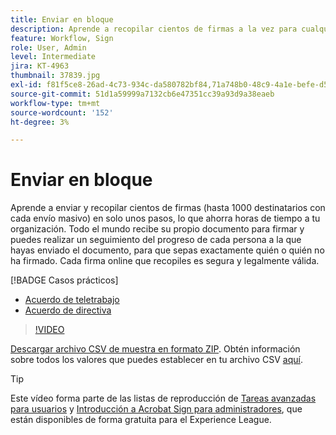 ```yaml
---
title: Enviar en bloque
description: Aprende a recopilar cientos de firmas a la vez para cualquier documento en solo unos pasos
feature: Workflow, Sign
role: User, Admin
level: Intermediate
jira: KT-4963
thumbnail: 37839.jpg
exl-id: f81f5ce8-26ad-4c73-934c-da580782bf84,71a748b0-48c9-4a1e-befe-d5f311d6c05e
source-git-commit: 51d1a59999a7132cb6e47351cc39a93d9a38eaeb
workflow-type: tm+mt
source-wordcount: '152'
ht-degree: 3%

---
```


# Enviar en bloque

Aprende a enviar y recopilar cientos de firmas (hasta 1000 destinatarios con cada envío masivo) en solo unos pasos, lo que ahorra horas de tiempo a tu organización. Todo el mundo recibe su propio documento para firmar y puedes realizar un seguimiento del progreso de cada persona a la que hayas enviado el documento, para que sepas exactamente quién o quién no ha firmado. Cada firma online que recopiles es segura y legalmente válida.

[!BADGE Casos prácticos]

* [Acuerdo de teletrabajo](https://experienceleague.adobe.com/docs/document-cloud-learn/sign-learning-hub/expand/recipes/gov/usecasegovtelework.html?lang=en)
* [Acuerdo de directiva](https://experienceleague.adobe.com/docs/document-cloud-learn/sign-learning-hub/expand/recipes/com/usecasecompolicy.html?lang=en)

>[!VIDEO](https://video.tv.adobe.com/v/33655?quality=12&learn=on&hidetitle=true)

[Descargar archivo CSV de muestra en formato ZIP](../assets/sendInBulkSample.zip). Obtén información sobre todos los valores que puedes establecer en tu archivo CSV [aquí](https://helpx.adobe.com/sign/adv-user/send-in-bulk/send-with-csv.html).

>[!TIP]
>
>Este vídeo forma parte de las listas de reproducción de [Tareas avanzadas para usuarios](https://experienceleague.adobe.com/en/playlists/acrobat-sign-perform-advanced-tasks-business-users) y [Introducción a Acrobat Sign para administradores](https://experienceleague.adobe.com/en/playlists/acrobat-sign-get-started-administrators), que están disponibles de forma gratuita para el Experience League.
